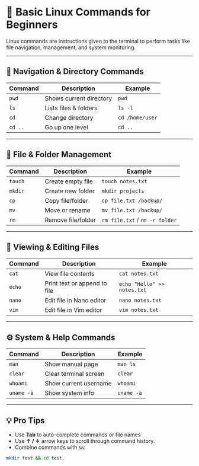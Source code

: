 # 📜 Basic Linux Commands for Beginners

Linux commands are instructions given to the terminal to perform tasks like file navigation, management, and system monitoring.

---

## 📂 Navigation & Directory Commands
| Command | Description | Example |
|---------|-------------|---------|
| `pwd` | Shows current directory | `pwd` |
| `ls` | Lists files & folders | `ls -l` |
| `cd` | Change directory | `cd /home/user` |
| `cd ..` | Go up one level | `cd ..` |

---

## 📄 File & Folder Management
| Command | Description | Example |
|---------|-------------|---------|
| `touch` | Create empty file | `touch notes.txt` |
| `mkdir` | Create new folder | `mkdir projects` |
| `cp` | Copy file/folder | `cp file.txt /backup/` |
| `mv` | Move or rename | `mv file.txt /backup/` |
| `rm` | Remove file/folder | `rm file.txt` / `rm -r folder` |

---

## 📖 Viewing & Editing Files
| Command | Description | Example |
|---------|-------------|---------|
| `cat` | View file contents | `cat notes.txt` |
| `echo` | Print text or append to file | `echo "Hello" >> notes.txt` |
| `nano` | Edit file in Nano editor | `nano notes.txt` |
| `vim` | Edit file in Vim editor | `vim notes.txt` |

---

## ⚙ System & Help Commands
| Command | Description | Example |
|---------|-------------|---------|
| `man` | Show manual page | `man ls` |
| `clear` | Clear terminal screen | `clear` |
| `whoami` | Show current username | `whoami` |
| `uname -a` | Show system info | `uname -a` |

---

## 💡 Pro Tips
- Use **Tab** to auto-complete commands or file names
- Use **↑ / ↓** arrow keys to scroll through command history.
- Combine commands with `&&`:
```bash
mkdir test && cd test.
